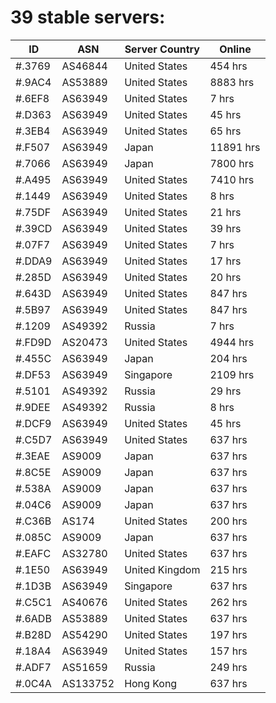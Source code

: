 # 39 stable servers:

| ID | ASN | Server Country | Online |
| ------ | ------ | ------ | ------ |
| #.3769 | AS46844 | United States | 454 hrs |
| #.9AC4 | AS53889 | United States | 8883 hrs |
| #.6EF8 | AS63949 | United States | 7 hrs |
| #.D363 | AS63949 | United States | 45 hrs |
| #.3EB4 | AS63949 | United States | 65 hrs |
| #.F507 | AS63949 | Japan | 11891 hrs |
| #.7066 | AS63949 | Japan | 7800 hrs |
| #.A495 | AS63949 | United States | 7410 hrs |
| #.1449 | AS63949 | United States | 8 hrs |
| #.75DF | AS63949 | United States | 21 hrs |
| #.39CD | AS63949 | United States | 39 hrs |
| #.07F7 | AS63949 | United States | 7 hrs |
| #.DDA9 | AS63949 | United States | 17 hrs |
| #.285D | AS63949 | United States | 20 hrs |
| #.643D | AS63949 | United States | 847 hrs |
| #.5B97 | AS63949 | United States | 847 hrs |
| #.1209 | AS49392 | Russia | 7 hrs |
| #.FD9D | AS20473 | United States | 4944 hrs |
| #.455C | AS63949 | Japan | 204 hrs |
| #.DF53 | AS63949 | Singapore | 2109 hrs |
| #.5101 | AS49392 | Russia | 29 hrs |
| #.9DEE | AS49392 | Russia | 8 hrs |
| #.DCF9 | AS63949 | United States | 45 hrs |
| #.C5D7 | AS63949 | United States | 637 hrs |
| #.3EAE | AS9009 | Japan | 637 hrs |
| #.8C5E | AS9009 | Japan | 637 hrs |
| #.538A | AS9009 | Japan | 637 hrs |
| #.04C6 | AS9009 | Japan | 637 hrs |
| #.C36B | AS174 | United States | 200 hrs |
| #.085C | AS9009 | Japan | 637 hrs |
| #.EAFC | AS32780 | United States | 637 hrs |
| #.1E50 | AS63949 | United Kingdom | 215 hrs |
| #.1D3B | AS63949 | Singapore | 637 hrs |
| #.C5C1 | AS40676 | United States | 262 hrs |
| #.6ADB | AS53889 | United States | 637 hrs |
| #.B28D | AS54290 | United States | 197 hrs |
| #.18A4 | AS63949 | United States | 157 hrs |
| #.ADF7 | AS51659 | Russia | 249 hrs |
| #.0C4A | AS133752 | Hong Kong | 637 hrs |

